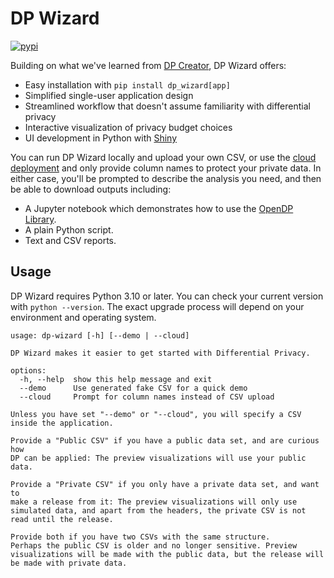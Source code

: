 # DP Wizard

[![pypi](https://img.shields.io/pypi/v/dp_wizard)](https://pypi.org/project/dp_wizard/)

Building on what we've learned from [DP Creator](https://github.com/opendp/dpcreator), DP Wizard offers:

- Easy installation with `pip install dp_wizard[app]`
- Simplified single-user application design
- Streamlined workflow that doesn't assume familiarity with differential privacy
- Interactive visualization of privacy budget choices
- UI development in Python with [Shiny](https://shiny.posit.co/py/)

You can run DP Wizard locally and upload your own CSV,
or use the [cloud deployment](https://mccalluc-dp-wizard.share.connect.posit.cloud/) and only provide column names to protect your private data.
In either case, you'll be prompted to describe the analysis you need, and then be able to download outputs including:

- A Jupyter notebook which demonstrates how to use the [OpenDP Library](https://docs.opendp.org/).
- A plain Python script.
- Text and CSV reports.

## Usage

DP Wizard requires Python 3.10 or later.
You can check your current version with `python --version`.
The exact upgrade process will depend on your environment and operating system.

```
usage: dp-wizard [-h] [--demo | --cloud]

DP Wizard makes it easier to get started with Differential Privacy.

options:
  -h, --help  show this help message and exit
  --demo      Use generated fake CSV for a quick demo
  --cloud     Prompt for column names instead of CSV upload

Unless you have set "--demo" or "--cloud", you will specify a CSV
inside the application.

Provide a "Public CSV" if you have a public data set, and are curious how
DP can be applied: The preview visualizations will use your public data.

Provide a "Private CSV" if you only have a private data set, and want to
make a release from it: The preview visualizations will only use
simulated data, and apart from the headers, the private CSV is not
read until the release.

Provide both if you have two CSVs with the same structure.
Perhaps the public CSV is older and no longer sensitive. Preview
visualizations will be made with the public data, but the release will
be made with private data.
```

